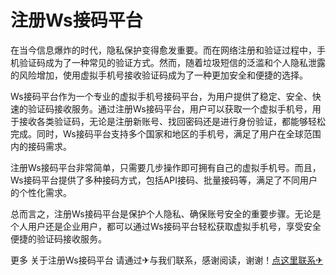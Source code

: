 # 注册Ws接码平台

在当今信息爆炸的时代，隐私保护变得愈发重要。而在网络注册和验证过程中，手机验证码成为了一种常见的验证方式。然而，随着垃圾短信的泛滥和个人隐私泄露的风险增加，使用虚拟手机号接收验证码成为了一种更加安全和便捷的选择。

Ws接码平台作为一个专业的虚拟手机号接码平台，为用户提供了稳定、安全、快速的验证码接收服务。通过注册Ws接码平台，用户可以获取一个虚拟手机号，用于接收各类验证码，无论是注册新账号、找回密码还是进行身份验证，都能够轻松完成。同时，Ws接码平台支持多个国家和地区的手机号，满足了用户在全球范围内的接码需求。

注册Ws接码平台非常简单，只需要几步操作即可拥有自己的虚拟手机号。而且，Ws接码平台提供了多种接码方式，包括API接码、批量接码等，满足了不同用户的个性化需求。

总而言之，注册Ws接码平台是保护个人隐私、确保账号安全的重要步骤。无论是个人用户还是企业用户，都可以通过Ws接码平台轻松获取虚拟手机号，享受安全便捷的验证码接收服务。

更多 关于注册Ws接码平台 请通过✈与我们联系，感谢阅读，谢谢！[点这里联系✈](https://ww.k02.cc)
